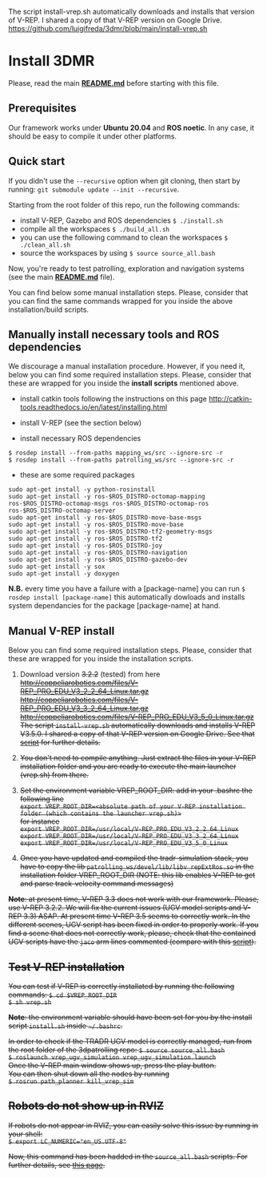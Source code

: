 The script install-vrep.sh automatically downloads and installs that version of V-REP. I shared a copy of that V-REP version on Google Drive.
https://github.com/luigifreda/3dmr/blob/main/install-vrep.sh
# Install 3DMR

Please, read the main **[README.md](./README.md)** before starting with this file.

## Prerequisites

Our framework works under **Ubuntu 20.04** and **ROS noetic**. In any case, it should be easy to compile it under other platforms. 


## Quick start

If you didn't use the `--recursive` option when git cloning, then start by running:
`git submodule update --init --recursive`.

Starting from the root folder of this repo, run the following commands: 
* install V-REP, Gazebo and ROS dependencies
`$ ./install.sh`
* compile all the workspaces 
`$ ./build_all.sh`
* you can use the following command to clean the workspaces 
`$ ./clean_all.sh `
* source the workspaces by using
`$ source source_all.bash`

Now, you're ready to test patrolling, exploration and navigation systems (see the main **[README.md](./README.md)** file). 

You can find below some manual installation steps. Please, consider that you can find the same commands wrapped for you inside the above installation/build scripts. 

## Manually install necessary tools and ROS dependencies

We discourage a manual installation procedure. However, if you need it, below you can find some required installation steps. Please, consider that these are wrapped for you inside the **install scripts** mentioned above. 

* install catkin tools following the instructions on this page 
http://catkin-tools.readthedocs.io/en/latest/installing.html

* install V-REP (see the section below)

* install necessary ROS dependencies 
```
$ rosdep install --from-paths mapping_ws/src --ignore-src -r
$ rosdep install --from-paths patrolling_ws/src --ignore-src -r
```

* these are some required packages 
```
sudo apt-get install -y python-rosinstall
sudo apt-get install -y ros-$ROS_DISTRO-octomap-mapping ros-$ROS_DISTRO-octomap-msgs ros-$ROS_DISTRO-octomap-ros ros-$ROS_DISTRO-octomap-server
sudo apt-get install -y ros-$ROS_DISTRO-move-base-msgs 
sudo apt-get install -y ros-$ROS_DISTRO-move-base
sudo apt-get install -y ros-$ROS_DISTRO-tf2-geometry-msgs 
sudo apt-get install -y ros-$ROS_DISTRO-tf2
sudo apt-get install -y ros-$ROS_DISTRO-joy
sudo apt-get install -y ros-$ROS_DISTRO-navigation
sudo apt-get install -y ros-$ROS_DISTRO-gazebo-dev
sudo apt-get install -y sox
sudo apt-get install -y doxygen
```

**N.B.** every time you have a failure with a [package-name] you can run
`$ rosdep install [package-name]`  this automatically dowloads and installs system dependancies for the package [package-name] at hand.

## Manual V-REP install

Below you can find some required installation steps. Please, consider that these are wrapped for you inside the installation scripts. 

1. Download version <strike>3.2.2</strike> (tested) from here    
<strike>http://coppeliarobotics.com/files/V-REP_PRO_EDU_V3_2_2_64_Linux.tar.gz</strike>    
<strike>http://coppeliarobotics.com/files/V-REP_PRO_EDU_V3_3_2_64_Linux.tar.gz</strike>    
<strike>http://coppeliarobotics.com/files/V-REP_PRO_EDU_V3_5_0_Linux.tar.gz<strike>
The script `install-vrep.sh` automatically downloads and installs V-REP V3.5.0. I shared a copy of that V-REP version on Google Drive. See that [script](https://github.com/luigifreda/3dmr/blob/main/install-vrep.sh) for further details.  

3. You don't need to compile anything. Just extract the files in your V-REP installation folder and you are ready to execute the main launcher (vrep.sh) from there.

4. Set the environment variable VREP_ROOT_DIR: add in your .bashrc the following line  
`export VREP_ROOT_DIR=<absolute path of your V-REP installation folder (which contains the launcher vrep.sh)>`  
for instance  
<strike>`export VREP_ROOT_DIR=/usr/local/V-REP_PRO_EDU_V3_2_2_64_Linux`</strike>   
<strike>`export VREP_ROOT_DIR=/usr/local/V-REP_PRO_EDU_V3_3_2_64_Linux`</strike>     
`export VREP_ROOT_DIR=/usr/local/V-REP_PRO_EDU_V3_5_0_Linux`

5. Once you have updated and compiled the tradr-simulation stack, you have to copy the lib `patrolling_ws/devel/lib/libv_repExtRos.so` in the
installation folder VREP_ROOT_DIR (NOTE: this lib enables V-REP to get and parse track-velocity command messages)

**Note**: <strike>at present time, V-REP 3.3 does not work with our framework. Please, use V-REP 3.2.2. We will fix the current issues (UGV model scripts and V-REP 3.3) ASAP.</strike> At present time V-REP 3.5 seems to correctly work. In the different scenes, UGV script has been fixed in order to properly work. If you find a scene that does not correctly work, please, check that the contained UGV scripts have the `jaco` arm lines commented (compare with this [script](./patrolling_ws/src/vrep/vrep_ugv_simulation/data/UGV-Script.txt)). 

## Test V-REP installation 

You can test if V-REP is correctly installated by running the following commands: 
`$ cd $VREP_ROOT_DIR`   
`$ sh vrep.sh`   

**Note**: the environment variable should have been set for you by the install script `install.sh` inside  `~/.bashrc`. 

In order to check if the TRADR UGV model is correctly managed, run from the root folder of the 3dpatrolling repo: 
`$ source source_all.bash`   
`$ roslaunch vrep_ugv_simulation vrep_ugv_simulation.launch`    
Once the V-REP main window shows up, press the play button.  
You can then shut down all the nodes by running     
`$ rosrun path_planner kill_vrep_sim`


## Robots do not show up in RVIZ 

If robots do not appear in RVIZ, you can easily solve this issue by running in your shell:     
`$ export LC_NUMERIC="en_US.UTF-8"`    

Now, this command has been hadded in the `source_all.bash` scripts. 
For further details, see [this page](https://answers.ros.org/question/266313/robot-model-not-showing-in-rviz/
).






